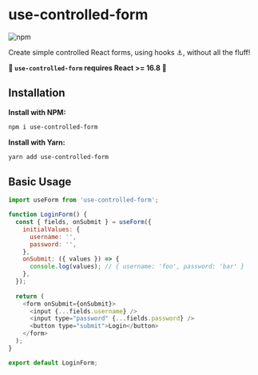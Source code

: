 # use-controlled-form

![npm](https://img.shields.io/npm/v/use-controlled-form.svg)

Create simple controlled React forms, using hooks ⚓, without all the fluff!

**🚨 `use-controlled-form` requires React >= 16.8 🚨**

## Installation

**Install with NPM:**
```bash
npm i use-controlled-form
```

**Install with Yarn:**
```bash
yarn add use-controlled-form
```

## Basic Usage

```javascript
import useForm from 'use-controlled-form';

function LoginForm() {
  const { fields, onSubmit } = useForm({
    initialValues: {
      username: '',
      password: '',
    },
    onSubmit: ({ values }) => {
      console.log(values); // { username: 'foo', password: 'bar' }
    },
  });
  
  return (
    <form onSubmit={onSubmit}>
      <input {...fields.username} />
      <input type="password" {...fields.password} />
      <button type="submit">Login</button>
    </form>
  );
}

export default LoginForm;
```
